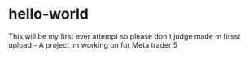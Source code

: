 # hello-world
This will be my first ever attempt so please don't judge
made m firsst upload - A project im working on for Meta trader 5
